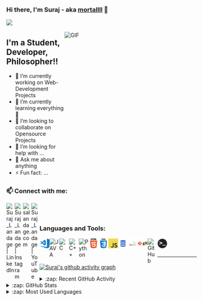 <!-- ### Hi there 👋 -->

<!--
**mortallll/mortallll** is a ✨ _special_ ✨ repository because its `README.md` (this file) appears on your GitHub profile.

Here are some ideas to get you started:

- 🔭 I’m currently working on ...
- 🌱 I’m currently learning ...
- 👯 I’m looking to collaborate on ...
- 🤔 I’m looking for help with ...
- 💬 Ask me about ...
- 📫 How to reach me: ...
- 😄 Pronouns: ...
- ⚡ Fun fact: ...
-->

### Hi there, I'm Suraj - aka [mortallll][website] 👋

![](https://komarev.com/ghpvc/?username=mortallll&label=Profile+viwes)

<img align="right" alt="GIF" src="https://uploads-ssl.webflow.com/5e3ce2ec7f6e53c045fe7cfa/603dd7815e7536a962af11bd_Frame-157.png" width="350" height="350" />

## I'm a Student, Developer, Philosopher!!

- 🔭 I’m currently working on Web-Development Projects
- 🌱 I’m currently learning everything 🤣
- 👯 I’m looking to collaborate on Opensource Projects
- 🤔 I’m looking for help with ...
- 💬 Ask me about anything 
- ⚡ Fun fact: ...

### 📫 Connect with me:

[<img align="left" alt="Suraj_Landage | LinkedIn" width="22px" src="https://image.flaticon.com/icons/png/128/174/174857.png" />][linkedin]
[<img align="left" alt="Suraj_Landage | Instagram" width="22px" src="https://image.flaticon.com/icons/png/128/2111/2111463.png"/>][instagram]
[<img align="left" alt="salandage.com" width="22px" src="https://image.flaticon.com/icons/png/128/2590/2590242.png" />][website]
[<img align="left" alt="Suraj_Landage | YouTube" width="22px" src="https://image.flaticon.com/icons/png/128/1384/1384060.png" />][youtube]
<!-- [<img align="left" alt="Suraj_Landage | Twitter" width="22px" src="https://image.flaticon.com/icons/png/128/733/733579.png" />][twitter] -->

<br/> 
<br/>

### Languages and Tools:

[<img align="left" alt="Visual Studio Code" width="26px" src="https://raw.githubusercontent.com/github/explore/80688e429a7d4ef2fca1e82350fe8e3517d3494d/topics/visual-studio-code/visual-studio-code.png" />][webdevplaylist]
[<img align="left" alt="JAVA" width="26px" src="https://image.flaticon.com/icons/png/128/226/226777.png" />][webdevplaylist]
[<img align="left" alt="C" width="26px" src="https://img.icons8.com/color/2x/c-programming.png" />][webdevplaylist]
[<img align="left" alt="C++" width="26px" src="https://img.icons8.com/color/2x/c-plus-plus-logo.png" />][webdevplaylist]
[<img align="left" alt="Python" width="26px" src="https://img.icons8.com/color/2x/python.png" />][webdevplaylist]
[<img align="left" alt="HTML5" width="26px" src="https://raw.githubusercontent.com/github/explore/80688e429a7d4ef2fca1e82350fe8e3517d3494d/topics/html/html.png" />][webdevplaylist]
[<img align="left" alt="CSS3" width="26px" src="https://raw.githubusercontent.com/github/explore/80688e429a7d4ef2fca1e82350fe8e3517d3494d/topics/css/css.png" />][cssplaylist]
<!-- [<img align="left" alt="Sass" width="26px" src="https://raw.githubusercontent.com/github/explore/80688e429a7d4ef2fca1e82350fe8e3517d3494d/topics/sass/sass.png" />][cssplaylist] -->
[<img align="left" alt="JavaScript" width="26px" src="https://raw.githubusercontent.com/github/explore/80688e429a7d4ef2fca1e82350fe8e3517d3494d/topics/javascript/javascript.png" />][jsplaylist]
<!-- [<img align="left" alt="React" width="26px" src="https://raw.githubusercontent.com/github/explore/80688e429a7d4ef2fca1e82350fe8e3517d3494d/topics/react/react.png" />][reactplaylist] -->
<!-- [<img align="left" alt="Gatsby" width="26px" src="https://raw.githubusercontent.com/github/explore/e94815998e4e0713912fed477a1f346ec04c3da2/topics/gatsby/gatsby.png" />][webdevplaylist] -->
<!-- [<img align="left" alt="GraphQL" width="26px" src="https://raw.githubusercontent.com/github/explore/80688e429a7d4ef2fca1e82350fe8e3517d3494d/topics/graphql/graphql.png" />][webdevplaylist] -->
<!-- [<img align="left" alt="Node.js" width="26px" src="https://raw.githubusercontent.com/github/explore/80688e429a7d4ef2fca1e82350fe8e3517d3494d/topics/nodejs/nodejs.png" />][webdevplaylist] -->
<!-- [<img align="left" alt="Deno" width="26px" src="https://raw.githubusercontent.com/github/explore/361e2821e2dea67711cde99c9c40ed357061cf27/topics/deno/deno.png" />][webdevplaylist] -->
[<img align="left" alt="SQL" width="26px" src="https://raw.githubusercontent.com/github/explore/80688e429a7d4ef2fca1e82350fe8e3517d3494d/topics/sql/sql.png" />][webdevplaylist]
[<img align="left" alt="MySQL" width="26px" src="https://raw.githubusercontent.com/github/explore/80688e429a7d4ef2fca1e82350fe8e3517d3494d/topics/mysql/mysql.png" />][webdevplaylist]
<!-- [<img align="left" alt="MongoDB" width="26px" src="https://raw.githubusercontent.com/github/explore/80688e429a7d4ef2fca1e82350fe8e3517d3494d/topics/mongodb/mongodb.png" />][webdevplaylist] -->
[<img align="left" alt="Git" width="26px" src="https://raw.githubusercontent.com/github/explore/80688e429a7d4ef2fca1e82350fe8e3517d3494d/topics/git/git.png" />][webdevplaylist]
[<img align="left" alt="GitHub" width="26px" src="https://image.flaticon.com/icons/png/128/919/919847.png" />][webdevplaylist]
[<img align="left" alt="Terminal" width="26px" src="https://raw.githubusercontent.com/github/explore/80688e429a7d4ef2fca1e82350fe8e3517d3494d/topics/terminal/terminal.png" />][webdevplaylist]

<br />
<br />

---

[![Suraj's github activity graph](https://activity-graph.herokuapp.com/graph?username=mortallll&theme=react-dark)](https://github.com/mortallll/github-readme-activity-graph)

<details>
  <summary>:zap: Recent GitHub Activity</summary>
  
<!--START_SECTION:activity-->
1. 🗣 Commented on [#1](https://github.com/mortallll/portfolio-sass/issues/1) in [mortallll/portfolio-sass](https://github.com/mortallll/portfolio-sass)
2. 🎉 Merged PR [#1](https://github.com/mortallll/portfolio-sass/pull/1) in [mortallll/portfolio-sass](https://github.com/mortallll/portfolio-sass)
3. 🗣 Commented on [#10](https://github.com/mortallll/mortallll-vscode-theme/issues/10) in [mortallll/mortallll-vscode-theme](https://github.com/mortallll/mortallll-vscode-theme)
4. 🗣 Commented on [#11](https://github.com/mortallll/mortallll-vscode-theme/issues/11) in [mortallll/mortallll-vscode-theme](https://github.com/mortallll/mortallll-vscode-theme)
5. ❌ Closed PR [#1](https://github.com/mortallll/spotify-now-playing/pull/1) in [mortallll/spotify-now-playing](https://github.com/mortallll/spotify-now-playing)
<!--END_SECTION:activity-->

</details>

<details>
  <summary>:zap: GitHub Stats</summary>
  
  <img align="left" alt="Suraj's GitHub Stats" src="https://github-readme-stats.vercel.app/api?username=mortallll&show_icons=true&hide_border=true&theme=radical" />
  
</details>

<details>
  <summary>:zap: Most Used Languages</summary>
  
  <img align="left" alt="Suraj's GitHub Top Languages" src="https://github-readme-stats.vercel.app/api/top-langs/?username=mortallll&show_icons=true&hide_border=true&theme=radical"/>
  
</details>

[website]: https://mortallll.com
<!-- [twitter]: https://twitter.com/salandage -->
[youtube]: https://youtube.com/mortallll
[instagram]: https://instagram.com/mortallll_
[linkedin]: https://linkedin.com/in/surajlandage
[webdevplaylist]: https://www.youtube.com/
[jsplaylist]: https://www.youtube.com/
[cssplaylist]: https://www.youtube.com/
